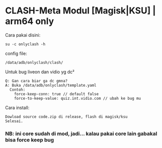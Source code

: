 # CLASH-Meta Modul [Magisk|KSU] | arm64 only

Cara pakai disini:
```
su -c onlyclash -h
```

config file:
```
/data/adb/onlyclash/clash/
```

Untuk bug liveon dan vidio yg dc²

```
Q: Gan cara biar ga dc gmna?
A: Buka /data/adb/onlyclash/template.yaml
  Contoh: 
    force-keep-conn: true // default false
    force-to-keep-value: quiz.int.vidio.com // ubah ke bug mu
```

Cara install:
```
Dowload source code.zip di release, flash di magisk/ksu
Selesai.
```

### NB: ini core sudah di mod, jadi... kalau pakai core lain gabakal bisa force keep bug